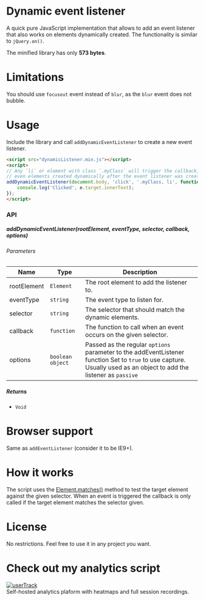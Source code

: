 # Dynamic event listener

A quick pure JavaScript implementation that allows to add an event listener that also works on elements dynamically created. The functionality is similar to `jQuery.on()`.

The minified library has only **573 bytes**.

# Limitations
You should use `focusout` event instead of `blur`, as the `blur` event does not bubble.

# Usage
Include the library and call `addDynamicEventListener` to create a new event listener.
```HTML
<script src="dynamicListener.min.js"></script>
<script>
// Any `li` or element with class `.myClass` will trigger the callback, 
// even elements created dynamically after the event listener was created.
addDynamicEventListener(document.body, 'click', '.myClass, li', function (e) {
    console.log('Clicked', e.target.innerText);
});
</script>
```

### API
##### addDynamicEventListener(rootElement, eventType, selector, callback, options) 
###### Parameters  
| Name | Type | Description |
| ---- | ---- | ----------- |
| rootElement | `Element`  | The root element to add the listener to. |
| eventType | `string`  | The event type to listen for. |
| selector | `string`  | The selector that should match the dynamic elements. |
| callback | `function`  | The function to call when an event occurs on the given selector. |
| options | `boolean` `object`  | Passed as the regular `options` parameter to the addEventListener function                                 Set to `true` to use capture.<br>                                Usually used as an object to add the listener as `passive` |

##### Returns

- `Void`

# Browser support
Same as `addEventListener` (consider it  to be IE9+).

# How it works
The script uses the [Element.matches()](https://developer.mozilla.org/en/docs/Web/API/Element/matches) method to test the target element against the given selector. When an event is triggered the callback is only called if the target element matches the selector given.

# License
No restrictions. Feel free to use it in any project you want.


# Check out my analytics script
[![userTrack](https://www.usertrack.net/img/usertrack_logo.svg)](https://www.usertrack.net)  
Self-hosted analytics plaform with heatmaps and full session recordings.
